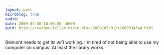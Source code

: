 ```yaml
---
layout: post
microblog: true
audio: 
date: 2009-04-30 18:00:00 -0600
guid: http://craigmcclellan.micro.blog/2009/05/01/t1669334344.html
---
```

Belmont needs to get its wifi working.  I'm tired of not being able to use my computer on campus.  At least the library works.
